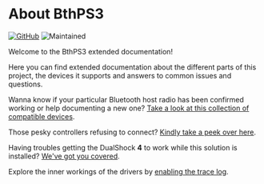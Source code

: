 # About BthPS3

[![GitHub](https://img.shields.io/badge/GitHub-yellowgreen?logo=github)](https://github.com/nefarius/BthPS3) ![Maintained](https://img.shields.io/badge/Project%20actively%20maintained-brightgreen)

Welcome to the BthPS3 extended documentation!

Here you can find extended documentation about the different parts of this project, the devices it supports and answers to common issues and questions.

Wanna know if your particular Bluetooth host radio has been confirmed working or help documenting a new one? [Take a look at this collection of compatible devices](Compatible-Bluetooth-Devices).

Those pesky controllers refusing to connect? [Kindly take a peek over here](About-Controller-Compatibility).

Having troubles getting the DualShock **4** to work while this solution is installed? [We've got you covered](DualShock-4-FAQ).

Explore the inner workings of the drivers by [enabling the trace log](Debugging-the-drivers).
